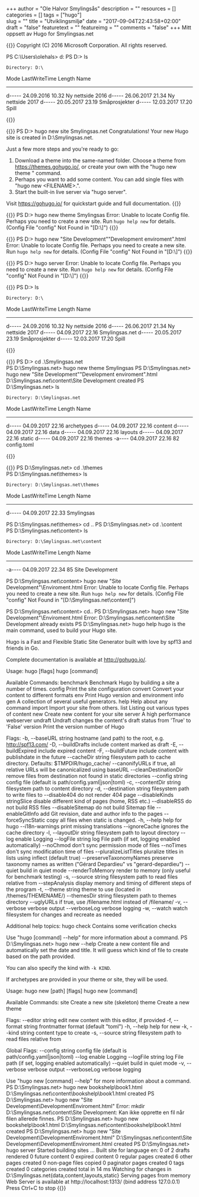 +++
author = "Ole Halvor Smylingsås"
description = ""
resources = []
categories = []
tags = ["hugo"]  
slug = ""
title = "Utviklingsmiljø"
date = "2017-09-04T22:43:58+02:00"
draft = "false"
featuretext = ""
featureimg = ""
comments = "false"
+++
Mitt oppsett av Hugo for Smylingsas.net
<!--more-->
{{<highlight html>}}
Copyright (C) 2016 Microsoft Corporation. All rights reserved.

PS C:\Users\olehals> d:
PS D:\> ls


    Directory: D:\


Mode                LastWriteTime         Length Name
----                -------------         ------ ----
d-----       24.09.2016     10.32                Ny nettside 2016
d-----       26.06.2017     21.34                Ny nettside 2017
d-----       20.05.2017     23.19                Småprosjekter
d-----       12.03.2017     17.20                Spill

{{</highlight>}}

{{<highlight html>}}
PS D:\> hugo new site Smylingsas.net
Congratulations! Your new Hugo site is created in D:\Smylingsas.net.

Just a few more steps and you're ready to go:

1. Download a theme into the same-named folder.
   Choose a theme from https://themes.gohugo.io/, or
   create your own with the "hugo new theme <THEMENAME>" command.
2. Perhaps you want to add some content. You can add single files
   with "hugo new <SECTIONNAME>\<FILENAME>.<FORMAT>".
3. Start the built-in live server via "hugo server".

Visit https://gohugo.io/ for quickstart guide and full documentation.
{{</highlight>}}

{{<highlight html>}}
PS D:\> hugo new theme Smylingsas
Error: Unable to locate Config file. Perhaps you need to create a new site.
       Run `hugo help new` for details. (Config File "config" Not Found in "[D:\\]")
{{</highlight>}}

{{<highlight html>}}
PS D:\> hugo new "Site Development"\"Development enviroment".html
Error: Unable to locate Config file. Perhaps you need to create a new site.
       Run `hugo help new` for details. (Config File "config" Not Found in "[D:\\]")
{{</highlight>}}

{{<highlight html>}}
PS D:\> hugo server
Error: Unable to locate Config file. Perhaps you need to create a new site.
       Run `hugo help new` for details. (Config File "config" Not Found in "[D:\\]")
{{</highlight>}}

{{<highlight html>}}
PS D:\> ls


    Directory: D:\


Mode                LastWriteTime         Length Name
----                -------------         ------ ----
d-----       24.09.2016     10.32                Ny nettside 2016
d-----       26.06.2017     21.34                Ny nettside 2017
d-----       04.09.2017     22.16                Smylingsas.net
d-----       20.05.2017     23.19                Småprosjekter
d-----       12.03.2017     17.20                Spill

{{</highlight>}}

{{<highlight html>}}
PS D:\> cd .\Smylingsas.net\
PS D:\Smylingsas.net> hugo new theme Smylingsas
PS D:\Smylingsas.net> hugo new "Site Development"\"Development enviroment".html
D:\Smylingsas.net\content\Site Development created
PS D:\Smylingsas.net> ls


    Directory: D:\Smylingsas.net


Mode                LastWriteTime         Length Name
----                -------------         ------ ----
d-----       04.09.2017     22.16                archetypes
d-----       04.09.2017     22.16                content
d-----       04.09.2017     22.16                data
d-----       04.09.2017     22.16                layouts
d-----       04.09.2017     22.16                static
d-----       04.09.2017     22.16                themes
-a----       04.09.2017     22.16             82 config.toml

{{</highlight>}}

{{<highlight html>}}
PS D:\Smylingsas.net> cd .\themes\
PS D:\Smylingsas.net\themes> ls


    Directory: D:\Smylingsas.net\themes


Mode                LastWriteTime         Length Name
----                -------------         ------ ----
d-----       04.09.2017     22.33                Smylingsas


PS D:\Smylingsas.net\themes> cd ..
PS D:\Smylingsas.net> cd .\content\
PS D:\Smylingsas.net\content> ls


    Directory: D:\Smylingsas.net\content


Mode                LastWriteTime         Length Name
----                -------------         ------ ----
-a----       04.09.2017     22.34             85 Site Development


PS D:\Smylingsas.net\content> hugo new "Site Development"\Enviroment.html
Error: Unable to locate Config file. Perhaps you need to create a new site.
       Run `hugo help new` for details. (Config File "config" Not Found in "[D:\\Smylingsas.net\\content]")

PS D:\Smylingsas.net\content> cd..
PS D:\Smylingsas.net> hugo new "Site Development"\Enviroment.html
Error: D:\Smylingsas.net\content\Site Development already exists
PS D:\Smylingsas.net> hugo help
hugo is the main command, used to build your Hugo site.

Hugo is a Fast and Flexible Static Site Generator
built with love by spf13 and friends in Go.

Complete documentation is available at http://gohugo.io/.

Usage:
  hugo [flags]
  hugo [command]

Available Commands:
  benchmark   Benchmark Hugo by building a site a number of times.
  config      Print the site configuration
  convert     Convert your content to different formats
  env         Print Hugo version and environment info
  gen         A collection of several useful generators.
  help        Help about any command
  import      Import your site from others.
  list        Listing out various types of content
  new         Create new content for your site
  server      A high performance webserver
  undraft     Undraft changes the content's draft status from 'True' to 'False'
  version     Print the version number of Hugo

Flags:
  -b, --baseURL string             hostname (and path) to the root, e.g. http://spf13.com/
  -D, --buildDrafts                include content marked as draft
  -E, --buildExpired               include expired content
  -F, --buildFuture                include content with publishdate in the future
      --cacheDir string            filesystem path to cache directory. Defaults: $TMPDIR/hugo_cache/
      --canonifyURLs               if true, all relative URLs will be canonicalized using baseURL
      --cleanDestinationDir        remove files from destination not found in static directories
      --config string              config file (default is path/config.yaml|json|toml)
  -c, --contentDir string          filesystem path to content directory
  -d, --destination string         filesystem path to write files to
      --disable404                 do not render 404 page
      --disableKinds stringSlice   disable different kind of pages (home, RSS etc.)
      --disableRSS                 do not build RSS files
      --disableSitemap             do not build Sitemap file
      --enableGitInfo              add Git revision, date and author info to the pages
      --forceSyncStatic            copy all files when static is changed.
  -h, --help                       help for hugo
      --i18n-warnings              print missing translations
      --ignoreCache                ignores the cache directory
  -l, --layoutDir string           filesystem path to layout directory
      --log                        enable Logging
      --logFile string             log File path (if set, logging enabled automatically)
      --noChmod                    don't sync permission mode of files
      --noTimes                    don't sync modification time of files
      --pluralizeListTitles        pluralize titles in lists using inflect (default true)
      --preserveTaxonomyNames      preserve taxonomy names as written ("Gérard Depardieu" vs "gerard-depardieu")
      --quiet                      build in quiet mode
      --renderToMemory             render to memory (only useful for benchmark testing)
  -s, --source string              filesystem path to read files relative from
      --stepAnalysis               display memory and timing of different steps of the program
  -t, --theme string               theme to use (located in /themes/THEMENAME/)
      --themesDir string           filesystem path to themes directory
      --uglyURLs                   if true, use /filename.html instead of /filename/
  -v, --verbose                    verbose output
      --verboseLog                 verbose logging
  -w, --watch                      watch filesystem for changes and recreate as needed

Additional help topics:
  hugo check     Contains some verification checks

Use "hugo [command] --help" for more information about a command.
PS D:\Smylingsas.net> hugo new --help
Create a new content file and automatically set the date and title.
It will guess which kind of file to create based on the path provided.

You can also specify the kind with `-k KIND`.

If archetypes are provided in your theme or site, they will be used.

Usage:
  hugo new [path] [flags]
  hugo new [command]

Available Commands:
  site        Create a new site (skeleton)
  theme       Create a new theme

Flags:
      --editor string   edit new content with this editor, if provided
  -f, --format string   frontmatter format (default "toml")
  -h, --help            help for new
  -k, --kind string     content type to create
  -s, --source string   filesystem path to read files relative from

Global Flags:
      --config string    config file (default is path/config.yaml|json|toml)
      --log              enable Logging
      --logFile string   log File path (if set, logging enabled automatically)
      --quiet            build in quiet mode
  -v, --verbose          verbose output
      --verboseLog       verbose logging

Use "hugo new [command] --help" for more information about a command.
PS D:\Smylingsas.net> hugo new bookshelp\book1.html
D:\Smylingsas.net\content\bookshelp\book1.html created
PS D:\Smylingsas.net> hugo new "Site Development\DevelopmentEnviroment.html"
Error: mkdir D:\Smylingsas.net\content\Site Development\: Kan ikke opprette en fil når filen allerede finnes.
PS D:\Smylingsas.net> hugo new bookshelp\book1.html
D:\Smylingsas.net\content\bookshelp\book1.html created
PS D:\Smylingsas.net> hugo new "Site Development\DevelopmentEnviroment.html"
D:\Smylingsas.net\content\Site Development\DevelopmentEnviroment.html created
PS D:\Smylingsas.net> hugo server
Started building sites ...
Built site for language en:
0 of 2 drafts rendered
0 future content
0 expired content
0 regular pages created
6 other pages created
0 non-page files copied
0 paginator pages created
0 tags created
0 categories created
total in 14 ms
Watching for changes in D:\Smylingsas.net\{data,content,layouts,static}
Serving pages from memory
Web Server is available at http://localhost:1313/ (bind address 127.0.0.1)
Press Ctrl+C to stop
{{</highlight>}}
